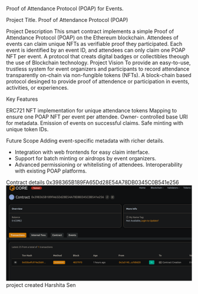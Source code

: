 Proof of Attendance Protocol (POAP) for Events.

Project Title.
Proof of Attendance Protocol (POAP)

Project  Description
This smart contract implements a simple Proof of Attendance Protocol (POAP) on the Ethereum blockchain. Attendees of events can claim unique NFTs as verifiable proof they participated. Each event is identified by an event ID, and attendees can only claim one POAP NFT per event.
 A protocol that creats digital badges or collectibles theough the use of Blockchain technology.        Project Vision 
 To provide an easy-to-use, trustless system for event   organizers and participants to record attendance transparently on-chain via non-fungible tokens (NFTs).
A block-chain based protocol desinged to provide proof of attendence or participation in events, activities, or experiences. 

Key Features

ERC721 NFT implementation for unique attendance tokens
Mapping to ensure one POAP NFT per event per attendee.
Owner- controlled base URI for metadata.
 Emission of events on successful claims.
 Safe minting with unique token IDs.

Future Scope
  Adding  event-specific metadata with richer details.
 - Integration with web frontends for easy claim interface.
 - Support for batch minting or airdrops by event organizers.
 - Advanced permissioning or   whitelisting of attendees.
 Interoperability with existing POAP platforms.

Contract details
0x398365B189FA65Dd28E54A78DB0345C0B541e256![alt text](image.png)
 project created  Harshita Sen 
